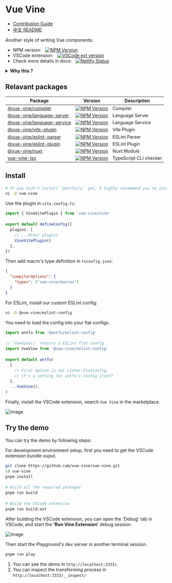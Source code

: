 # Vue Vine

- [Contribution Guide](./CONTRIBUTING.md)
- [中文 README](./README-CN.md)

Another style of writing Vue components.

- NPM version: &nbsp; [![NPM Version](https://img.shields.io/npm/v/vue-vine)](https://www.npmjs.com/package/vue-vine)
- VSCode extension: &nbsp; [![VSCode ext version](https://img.shields.io/visual-studio-marketplace/v/shenqingchuan.vue-vine-extension)](https://marketplace.visualstudio.com/items?itemName=shenqingchuan.vue-vine-extension)
- Check more details in docs: &nbsp; [![Netlify Status](https://api.netlify.com/api/v1/badges/ff99c4c5-2766-4716-81db-599ce4346647/deploy-status)](https://app.netlify.com/sites/vue-vine/deploys)

<details>
  <summary>
    <b>Why this ?</b>
  </summary>
  <br>

  There are many discussions in community that hopes for a solution that supports writing multiple Vue components in a single file. That's why `Vue Vine` was born.

  `Vue Vine` was designed to provide more flexibility of managing Vue components. It is a parallel style to SFC.

  Take a quick view:

  ![Quick view](./packages/docs/src/public/highlight-demo.png)

</details>

## Relavant packages

| Package | Version | Description |
| --- | --- | --- |
| [@vue-vine/compiler](./packages/compiler) | [![NPM Version](https://img.shields.io/npm/v/@vue-vine/compiler)](https://www.npmjs.com/package/@vue-vine/compiler) | Compiler |
| [@vue-vine/language-server](./packages/language-server) | [![NPM Version](https://img.shields.io/npm/v/@vue-vine/language-server)](https://www.npmjs.com/package/@vue-vine/language-server) | Language Server |
| [@vue-vine/language-service](./packages/language-service) | [![NPM Version](https://img.shields.io/npm/v/@vue-vine/language-service)](https://www.npmjs.com/package/@vue-vine/language-service) | Language Service |
| [@vue-vine/vite-plugin](./packages/vite-plugin) | [![NPM Version](https://img.shields.io/npm/v/@vue-vine/vite-plugin)](https://www.npmjs.com/package/@vue-vine/vite-plugin) | Vite Plugin |
| [@vue-vine/eslint-parser](./packages/eslint-parser) | [![NPM Version](https://img.shields.io/npm/v/@vue-vine/eslint-parser)](https://www.npmjs.com/package/@vue-vine/eslint-parser) | ESLint Parser |
| [@vue-vine/eslint-plugin](./packages/eslint-plugin) | [![NPM Version](https://img.shields.io/npm/v/@vue-vine/eslint-plugin)](https://www.npmjs.com/package/@vue-vine/eslint-plugin) | ESLint Plugin |
| [@vue-vine/nuxt](./packages/nuxt-module) | [![NPM Version](https://img.shields.io/npm/v/@vue-vine/nuxt)](https://www.npmjs.com/package/@vue-vine/nuxt) | Nuxt Module |
| [vue-vine-tsc](./packages/tsc) | [![NPM Version](https://img.shields.io/npm/v/vue-vine-tsc)](https://www.npmjs.com/package/vue-vine-tsc) | TypeScript CLI checker |

## Install

```bash
# If you didn't install `@antfu/ni` yet, I highly recommend you to install it.
ni -D vue-vine
```

Use the plugin in `vite.config.ts`:

```ts
import { VineVitePlugin } from 'vue-vine/vite'

export default defineConfig({
  plugins: [
    // ...Other plugins
    VineVitePlugin()
  ],
})
```

Then add macro's type definition in `tsconfig.json`:

```json
{
  "compilerOptions": {
    "types": ["vue-vine/macros"]
  }
}
```

For ESLint, install our custom ESLint config:

```bash
ni -D @vue-vine/eslint-config
```

You need to load the config into your flat configs.

```js
import antfu from '@antfu/eslint-config'

// `VueVine()` returns a ESLint flat config
import VueVine from '@vue-vine/eslint-config'

export default antfu(
  {
    // First option is not Linter.FlatConfig,
    // it's a setting for antfu's config itself
  },
  ...VueVine(),
)
```

Finally, install the VSCode extension, search `Vue Vine` in the marketplace.

<img width="339" alt="image" src="https://github.com/vue-vine/vue-vine/assets/46062972/d86867d3-5a63-4541-b318-f5543f90cf0e">

## Try the demo

You can try the demo by following steps:

For development environment setup, first you need to get the VSCode extension bundle ouput.

```bash
git clone https://github.com/vue-vine/vue-vine.git
cd vue-vine
pnpm install

# Build all the required packages
pnpm run build

# Build the VSCode extension
pnpm run build:ext
```

After building the VSCode extension, you can open the 'Debug' tab in VSCode, and start the **'Run Vine Extension'** debug session.

<img width="385" alt="image" src="https://github.com/vue-vine/vue-vine/assets/46062972/374b77a4-9d49-4eb6-a84b-f7ab64b99bdf">

Then start the Playground's dev server in another terminal session.

```bash
pnpm run play
```

1. You can see the demo in `http://localhost:3333/`.
2. You can inspect the transforming process in `http://localhost:3333/__inspect/`
